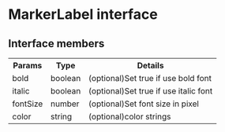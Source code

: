 # MarkerLabel interface


## Interface members

<table>
<tr>
  <th>Params</th>
  <th>Type</th>
  <th>Details</th>
</tr>
<tr>
  <td>bold</td>
  <td>boolean</td>
  <td>(optional)Set true if use bold font</td>
</tr>
<tr>
  <td>italic</td>
  <td>boolean</td>
  <td>(optional)Set true if use italic font</td>
</tr>
<tr>
  <td>fontSize</td>
  <td>number</td>
  <td>(optional)Set font size in pixel</td>
</tr>
<tr>
  <td>color</td>
  <td>string</td>
  <td>(optional)color strings</td>
</tr>
</table>
